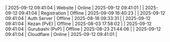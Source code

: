 | 2025-09-12 09:41:04 | Website | Online | 2025-09-12 09:41:01 |
| 2025-09-12 09:41:04 | Registration | Offline | 2025-09-09 16:40:23 |
| 2025-09-12 09:41:04 | Auth Server | Offline | 2025-08-18 09:33:31 |
| 2025-09-12 09:41:04 | Kezan (PvE) | Offline | 2025-08-03 17:58:02 |
| 2025-09-12 09:41:04 | Gurubashi (PvP) | Offline | 2025-08-23 21:44:06 |
| 2025-09-12 09:41:04 | Cloudflare | Online | 2025-09-12 09:41:01 |
